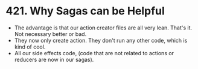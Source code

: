 # 421. Why Sagas can be Helpful
- The advantage is that our action creator files are all very lean. That's it. Not necessary better or bad.
- They now only create action. They don't run any other code, which is kind of cool.
- All our side effects code, (code that are not related to actions or reducers are now in our sagas).